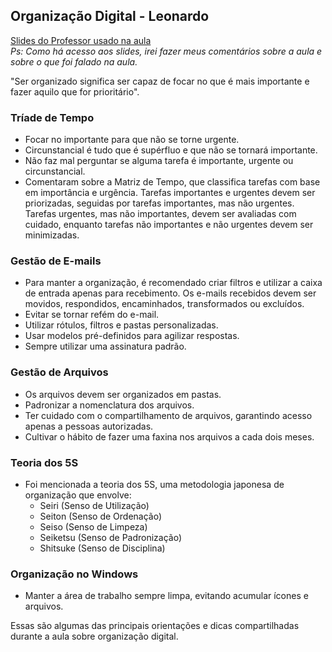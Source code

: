 ## Organização Digital - Leonardo

[Slides do Professor usado na aula](https://docs.google.com/presentation/d/1RjFegbj0cnFTrkVaEpxK85L3ZdsKg4VxwgZ0QBBA-H8/edit#slide=id.g2c877c29114_0_0) </br>
_Ps: Como há acesso aos slides, irei fazer meus comentários sobre a aula e sobre o que foi falado na aula._

"Ser organizado significa ser capaz de focar no que é mais importante e fazer aquilo que for prioritário".

### Tríade de Tempo
- Focar no importante para que não se torne urgente.
- Circunstancial é tudo que é supérfluo e que não se tornará importante.
- Não faz mal perguntar se alguma tarefa é importante, urgente ou circunstancial.
- Comentaram sobre a Matriz de Tempo, que classifica tarefas com base em importância e urgência. Tarefas importantes e urgentes devem ser priorizadas, seguidas por tarefas importantes, mas não urgentes. Tarefas urgentes, mas não importantes, devem ser avaliadas com cuidado, enquanto tarefas não importantes e não urgentes devem ser minimizadas.

### Gestão de E-mails
- Para manter a organização, é recomendado criar filtros e utilizar a caixa de entrada apenas para recebimento. Os e-mails recebidos devem ser movidos, respondidos, encaminhados, transformados ou excluídos.
- Evitar se tornar refém do e-mail.
- Utilizar rótulos, filtros e pastas personalizadas.
- Usar modelos pré-definidos para agilizar respostas.
- Sempre utilizar uma assinatura padrão.

### Gestão de Arquivos
- Os arquivos devem ser organizados em pastas.
- Padronizar a nomenclatura dos arquivos.
- Ter cuidado com o compartilhamento de arquivos, garantindo acesso apenas a pessoas autorizadas.
- Cultivar o hábito de fazer uma faxina nos arquivos a cada dois meses.

### Teoria dos 5S
- Foi mencionada a teoria dos 5S, uma metodologia japonesa de organização que envolve:
  - Seiri (Senso de Utilização)
  - Seiton (Senso de Ordenação)
  - Seiso (Senso de Limpeza)
  - Seiketsu (Senso de Padronização)
  - Shitsuke (Senso de Disciplina)

### Organização no Windows
- Manter a área de trabalho sempre limpa, evitando acumular ícones e arquivos.

Essas são algumas das principais orientações e dicas compartilhadas durante a aula sobre organização digital.
